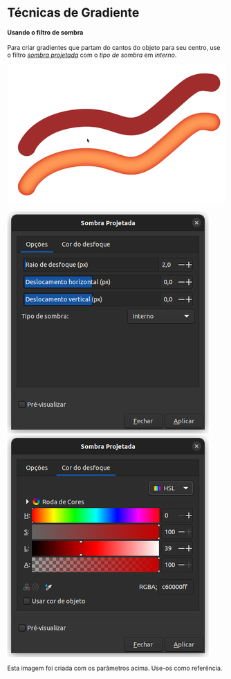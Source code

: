 # Técnicas de Gradiente



#### Usando o filtro de sombra

Para criar gradientes que partam do cantos do objeto para seu centro, use o filtro [_sombra projetada_](../filtros/sombras-e-brilho/sombra-projetada.md) com o _tipo de sombra_ em _interno_.&#x20;

![](<../.gitbook/assets/image (27) (1) (1) (1).png>)

![](<../.gitbook/assets/image (24) (1).png>)![](<../.gitbook/assets/image (26) (1).png>)

Esta imagem foi criada com os parâmetros acima. Use-os como referência.



